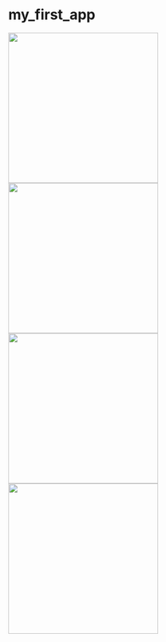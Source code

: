 # my_first_app

<img src="blob:https://www.facebook.com/91daaa95-fb69-4173-8c5e-0d7609fed1d9" width="300">
<img src="blob:https://www.facebook.com/894a163f-b5b7-43fe-8ec4-285647e2bc33" width="300">
<img src="blob:https://www.facebook.com/394a96ab-fcdf-4fd4-b9bf-351e14e1486d" width="300">
<img src="blob:https://www.facebook.com/c45e95b2-ad91-4109-bff7-b9c2b81416a8" width="300">
